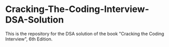 # Cracking-The-Coding-Interview-DSA-Solution
This is the repository for the DSA solution of the book "Cracking the Coding Interview", 6th Edition.

